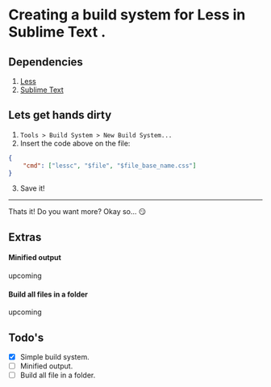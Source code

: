 # Creating a build system for Less in Sublime Text .

## Dependencies
1. [Less](http://lesscss.org)
2. [Sublime Text](http://www.sublimetext.com)

## Lets get hands dirty
1. `Tools > Build System > New Build System...`
2. Insert the code above on the file:
```json
{
    "cmd": ["lessc", "$file", "$file_base_name.css"]
}
```
3. Save it!

----

Thats it! Do you want more? Okay so... :smirk:

## Extras

#### Minified output
upcoming


#### Build all files in a folder
upcoming

## Todo's
- [x] Simple build system.
- [ ] Minified output.
- [ ] Build all file in a folder.